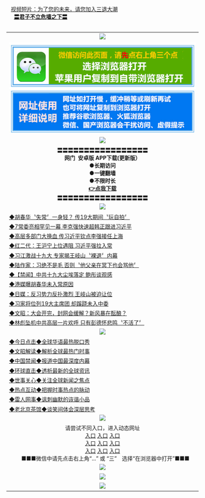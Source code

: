<table>
<tr>
  <td align=center><img src="https://github.com/gyhhx/image-upload/blob/master/new1.jpg" />
  </td>
  </tr>
  <tr>
  <td align=center><img src="https://github.com/ogategy/image/blob/master/wechat%20advise.jpg" /></td>
  </tr>
  <tr>
    <td align=center><img src="https://github.com/gyhhx/image-upload/blob/master/gy1-wxsm.png" /></td>
  </tr>
   <tr>
    <td align=center>
 <b>〓〓〓〓〓〓〓〓〓〓〓〓〓〓〓〓〓<br/>网门  安卓版 APP下载(更新版）<br/> ●长期访问<br/> ●一键翻墙<br/>  ●不限时长<br/> 
 <a href="http://t.cn/RWyt8hi">👉<b>点我下载</a><br/>〓〓〓〓〓〓〓〓〓〓〓〓〓〓〓〓〓<br/>
    </td>
    </tr>
  <tr>
    <td align=center><img src="https://github.com/gyhhx/image-upload/blob/master/yaowen.jpg" /></td>
  </tr>
   <tr>
<td align=left>
<a href="http://wer.tv.inoma.lv/?c836079&from=gitlv">◆胡春华〝失常〞一身轻？ 传19大期间〝玩自拍〞</a><br/></td>
  </tr>
<tr>
<td align=left>
<a href="http://wer.tv.inoma.lv/?c836071&from=gitlv">◆7常委亮相罕见一幕 李克强快速超韩正跟进习近平</a><br/></td>
 </tr>
   </tr>
 <tr>
<td align=left>
<a href="http://wer.tv.inoma.lv/?c836074&from=gitlv">◆高层多部门大换血 传习近平钦点李强接任上海</a><br/>
</td>
   </tr> 
  <tr>
<td align=left>
<a href="http://wer.tv.inoma.lv/?c836027&from=gitlv">◆红二代：王沪宁上位遇阻 习近平强拉入常</a><br/></td>
  </tr>
 <tr>
<td align=left>
<a href="http://wer.tv.inoma.lv/?c836069&from=gitlv">◆习江激战十九大 专家揭王岐山〝裸退〞内幕</a><br/></td>
   </tr>
  <tr>
<td align=left>
<a href="http://wer.tv.inoma.lv/?c836068&from=gitlv">◆陆作家：习绝不是毛 否则〝他父亲在冥下也会骂他〞</a><br/></td>
   </tr>
  <tr>
<td align=left>
<a href="http://wer.tv.inoma.lv/?c836043&from=gitlv">◆【禁闻】中共十九大尘埃落定 鲍彤谈观感</a><br/>
</td>
    <tr>
<td align=left>
<a href="http://wer.tv.inoma.lv/?c836031&from=gitlv">◆港媒曝胡春华未入常原因</a><br/></td>
 </tr>
 <tr>
<td align=left>
<a href="http://wer.tv.inoma.lv/?c836032&from=gitlv">◆日媒：反习势力反扑激烈 王岐山被迫让位</a><br/>
</td>
   </tr>
    <tr>
<td align=left>
<a href="http://wer.tv.inoma.lv/?c836026&from=gitlv">◆习家将位列19大主席团 却蹊跷未入中委</a><br/></td>
  </tr> 
 <tr>
<td align=left>
<a href="http://wer.tv.inoma.lv/?c816857_137_1&from=gitlv">◆文昭：大会开完，封网会缓解？新风暴在酝酿？</a><br/></td>
   </tr> 
 <tr>
<td align=left>
<a href="http://wer.tv.inoma.lv/?c816833_2_1226&from=gitlv">◆林彪坠机中共高层一片欢呼 只有彭德怀悲鸣〝不活了〞</a><br/>
</td>
   </tr>
    <tr>
    <td align=center><img src="https://github.com/gyhhx/image-upload/blob/master/shipin.jpg" /></td>
  </tr>
 <tr>
   <td align=left> 
<a href="http://wer.tv.inoma.lv/?c816850&from=gitlv">◆今日点击◆全球华语最热脱口秀</a><br/>
    </td>
  </tr>
  <tr>
   <td align=left>
<a href="http://wer.tv.inoma.lv/?c816857&from=gityw">◆文昭解读◆解析全球最热门时事</a><br/>
    </td>
  </tr>
  <tr>
  <td align=left>
<a href="http://wer.tv.inoma.lv/?c816860&from=gitlv">◆中国禁闻◆报道中国最深度内幕</a><br/>
   </tr>
  <tr>
     <td align=left>
<a href="http://wer.tv.inoma.lv/?c816855&from=gitlv">◆环球直击◆透析最新的全球资讯</a><br/>
   </tr>
   <tr>
      <td align=left>
<a href="http://wer.tv.inoma.lv/?c816851&from=gitlv">◆世事关心◆关注全球新闻之焦点</a><br/>
   </tr>
   <tr>
     <td align=left>
<a href="http://wer.tv.inoma.lv/?c816852&from=gitlv">◆热点互动◆把握时事热点的脉动</a><br/>
   </tr>
   <tr>
      <td align=left>
<a href="http://wer.tv.inoma.lv/?c816694&from=gitlv">◆雷人网事◆讽刺幽默的诙谐小品</a><br/>
   </tr>
   <tr>
    <td align=left>
<a href="http://wer.tv.inoma.lv/?c816650&from=gitlv">◆老北京茶馆◆谈笑间体会深层思考</a><br/>
   </tr>
    <tr>
    <td align=center><img src="https://github.com/gyhhx/image-upload/blob/master/tongdao2.jpg" /></td>
  </tr>
   <tr>
    <td align=center>请尝试不同入口，进入动态网址<br/>
      <a href="https://s3-us-west-1.amazonaws.com/ogaten/oGate.htm?from=gygit">入口</a>
      <a href="https://s3.us-east-2.amazonaws.com/ogateh/oGate.htm?from=gygit">入口</a>
      <a href="https://s3.amazonaws.com/ogate/oGate.htm?from=gygit">入口</a><br/>
      <a href="https://s3.ap-northeast-2.amazonaws.com/ogates/oGate.htm?from=gygit">入口</a>
      <a href="https://s3.eu-central-1.amazonaws.com/ogatef/oGate.htm?from=gygit">入口</a>
      <a href="https://s3.eu-west-2.amazonaws.com/ogatel/oGate.htm?from=gygit">入口</a><br/>
      <a href="https://s3.ap-south-1.amazonaws.com/ogatem/oGate.htm?from=gygit">入口</a>
      <a href="https://s3.ca-central-1.amazonaws.com/ogatec/oGate.htm?from=gygit">入口</a>
      <a href="https://s3-ap-southeast-2.amazonaws.com/ogatey/oGate.htm?from=gygit">入口</a><br/>
      ■■■微信中请先点击右上角“...” 或 “三”　选择“在浏览器中打开”■■■<b><br/>
    </td>
  </tr>
  <tr>
  <a href="http://wweer.tv.inoma.lv/?c816846_2_1&from=gitlvSTV">视频短片：为了您的未来，请您加入三退大潮</a><br/>
      <a href="http://w35er.tv.inoma.lv/?ogST.aspx&from=gitlvST"><b>〓君子不立危墙之下〓<br/></a>
      <td align=center><img src="https://github.com/gyhhx/image-upload/blob/master/3t.jpg" /><br/>
      </td>
  </tr>
 <tr>
    <td align=center><img src="https://github.com/gyhhx/image-upload/blob/master/p-final1.jpg" /></td>
  </tr>
   <tr>
    <td align=center><img src="https://raw.githubusercontent.com/oGate2/Up/master/oGate_640.jpg"/></td>
  </tr>
</table> 
